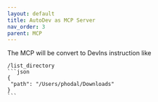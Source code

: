 ```yaml
---
layout: default
title: AutoDev as MCP Server
nav_order: 3
parent: MCP
---
```



The MCP will be convert to DevIns instruction like

    /list_directory
    ```json
    {
     "path": "/Users/phodal/Downloads"
    }
    ```